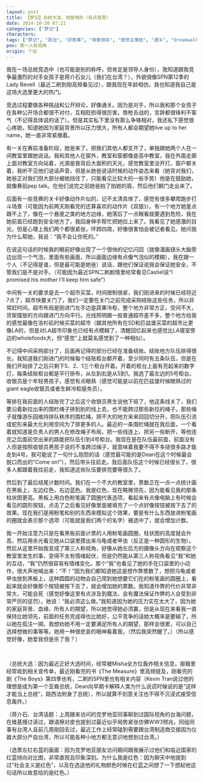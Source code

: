 ```yaml
---
layout: post
title: 【梦记】总统大选，相爱相杀（有点意思）
date: 2024-10-30 07:21
categories: ["梦记"]
characters: 
tags: ["梦记", "政治", "好故事", "相爱相杀", "救世主情结", "通关", "dreamwalk"]
pov: 第一人称视角
origin: 个站
---
```


我在一场总统竞选中（也可能是别的称呼，但肯定是领导人身份），我知道跟我竞争最激烈的对手女孩子是蒋介石女儿（我们在台湾？），外貌很像SPN第12季的Lady Bevell（最近二刷到刚高频看见过），跟我现在年龄相仿。我也知道我自己是这场大选里更大的热门。

竞选过程要做各种挑战和公开辩论，好像通关。因为是对手，所以我和那个女孩子在各种公开场合都很不对付，互相贬损得很厉害，唇枪舌战的，言辞都很锋利不客气（不记得具体说的话了）。但是其实私下里没有那么争锋相对，我还私下感觉很心疼她，知道她因为家庭背景所以压力很大，所有人都会期望她live up to her name，她一直非常紧绷着。

有一关在赛前准备阶段，她爸来了，把我们其他人都支开了，单独跟她两个人在一间教室里跟她说话。我和其他人在窗外，教室和窗都像是高中教室，我在外面走廊上面对教室方向站着，光源是我背后大面积的天光，感觉教室里没开灯。窗户都关着，我听不见他们说话声音，但是从她爸说话时候的动作姿态来看（她背对我们，她爸正对我们但大部分被她挡住了，只能看见比较大的一些手势）他是在鼓励她，就像赛前pep talk。在他们说完之前她爸拍了拍她的肩，然后他们朝门走出来了。

后面有一些竞赛的关卡好像动作片似的，记不太清具体了，感觉有很多攀爬跑步打斗场景（可能因为前两天刚看完的还算喜欢的动作片《双狼》）。有一个地方她差点跟不上了，像在一个悬崖之类的地方边缘，她落后了一点眼看就要遇到危险，我在她前面已经跑到安全地方了，我回身伸手帮忙把她拉上来了。我看见了她感激的目光，但是心理上我们两个都很紧张，环顾四周，好像很害怕会被记者看见。她问我为什么帮她，我说：“我不会让你死的。”

在说这句话的时候我的眼前好像出现了一个很快的记忆闪回（就像漫画镜头大脑旁边出现一个气泡，里面有些画面，所以画面边缘有点像气泡似的模糊），我在跟一个人（不记得是谁，但是最可能是她爸）说话，跟他们保证说我会保证她安全，不管我们是不是对手。（可能因为最近SPN二刷剧情里经常看见Castiel说“I promised his mother I'll keep him safe”）

中间有一关的要求是去一个超市买菜，时间限制很紧，我们刚进来的时候已经将近7点了，超市快要关门了，我们一定要在关门之前完成采购结账这些任务，所以非常赶时间。超市布局是刚进门左手边是蔬果冷柜，整个地方非常方正，空间不大，货架摆放的方向跟进门方向平行。光线照明跟一般普通超市差不多，整个地方给我的感觉最像在洛杉矶时候买菜的超市（跟其他所有在SD和匹兹堡买菜的超市比更像LA的，但是对LA超市印象也已经有点模糊了，清醒回忆起来也感觉比LA寝室旁边的wholefoods大，但“感觉”上就莫名感觉到了一种相似）。

不记得中间采购部分了，后面再记得的部分已经在准备结账。结账地方队伍排得很长。我知道我们刚进门的时候每个结账柜台都开着，至少同时有五条队伍，但是在我们开始排了之后只剩下5、2、1三个柜台开着。开着的柜台上面有亮起来的数字灯，每条结账柜台都是平行排布，从左到右是从5到1。我选了最左边的5号柜台。收银员是个年轻男孩子，感觉有点眼熟（感觉可能是以前在匹兹堡时候眼熟过的giant eagle收银员或者生鲜冷柜服务员）。

等排在我前面的人结账完了之后这个收银员男生说他下班了，他这条线关了，我们要沿着新拉出来的围栏绳子排到别的线上去，也不能跨过那些新拉的绳子。那些绳子就像游乐园维持排队秩序的围栏绳，把不大的地方来来回回切分开，把队伍引流成蛇形来最大化利用空间为了排更多的人。最近的一条围栏绳就在我后面，一个看着就知道是负责人的男人在修改绳子布局，把一些线连上、把另一些断开，等他连完之后面前空出来的路能把队伍引到4号柜台。我现在是在队伍最前面，前面没有人但是按照收银员男孩子说的不准跨过绳子，就意味着我要不得不多绕很多路才能走到4号。我可能说了一句什么抱怨的话（感觉最可能的是Dean在这个时候最会脱口而出的“Come on!”），然后带头往前走。我后面队伍这个时候已经很长了，很多人都跟着我往前走，我知道这些队伍要排完要等很久了。

然后到了最后结尾计数时间。我们在一个不大的教室里，票数正在一点一点统计画在黑板上，左边红色，右边蓝色。我是红色，现在略微领先，因为能看见我的那条柱状图更高。黑板上用白色粉笔画了圆圈代表选项，看起来有点像电脑上有时候会看见的圆形按钮，点击了之后看见好像里面被填充了一个点好像按钮被按下去了的效果。现在我们是用粉笔和别的东西来模拟这个效果，要是有什么东西放进粉笔画的圈就会表示那个选项（可能就是我们两个的名字）被选中了，就会增加计数。

我一开始注意力只是在看黑板前面计票的人用粉笔画圆圈，柱状图的高度就会升高，然后用余光看见她从口袋里摸出来乌龟或者甲虫（反正是一种圆形的生物）。然后从这里开始我变成了第三人称视角，好像从她左后方的摄像头方向在观察这个教室里发生的事，变得不太有情绪起伏，但是仍然能从第三人称视角看见“我”和她的互动，“我”仍然很容易有情绪变化。那个“我”也看见了她的手在口袋里的小动作，很大声地喊出来：“不！”因为我们都知道她这是想作弊票数了，想把乌龟或者甲虫放到黑板上，这种圆圆的动物会自己爬到她想要它们在的粉笔画的圆圈上，看起来就会好像那个按钮被按下去了，就会增加她的票数。我知道作弊的代价非常非常大，可能会死（感觉好像这里有点涉及到魔法，会有魔法保证作弊的人会受到非常严厉的惩罚）。她说：“我必须这么做。”我知道因为她的压力实在太大了，因为她的家庭背景、血缘、所有人的期望，所以她觉得她必须赢，但是从现在来看我一直保持比她领先，前面的任务完成得也比她好，公平竞争的话她大概率是要输了，所以她在孤注一掷。我想劝她不用一定要满足所有人的期望，那样会很累，可以自己选择想做的事等等。她用一种很悲哀的眼神看着我，（然后我突然醒了。）（所以感觉好像，她爱我但是杀了我？）

<br>

（总统大选：因为最近正好大选时间，经常被Misha全方位轰炸相关信息，报箱里经常收到相关宣传单，最近刚看完的书《The Measure》里高频提及，刚看完的剧《The Boys》第四季也有，二刷的SPN里也有相关内容（Kevin Tran说过他的理想是成为第一个亚裔总统，Dean向早期卡解释人类为什么说谎时候说的是“这样才能当上总统”，路西法附身了总统），所以就算不刻意关注也不得不沉浸式接受信息轰炸。）

（蒋介石、台湾话题：上周跟来访问的克罗地亚同事聊到过国际视角的台海问题，在维基搜过读过，跟语擦对皮也提到过最近似乎局势紧张仿佛WW3预兆，同组同事有台湾人且前几周刚回去过，最近工作上经常碰到需要跟台湾制造商交接因为仪器大部分产自台湾，所以可能各种小地方都无意识地想到过台湾。）

（选票左红右蓝的画面：因为克罗地亚朋友访问期间跟我展示过他们和临近国家的红蓝倾向对比图，非常直观且印象深刻。为什么我是红色：因为聊天中他提到过“社会主义是红色”，以及在选送他的礼物颜色时候在红蓝之间想了一下想起他这句话所以故意给的是红色。）

